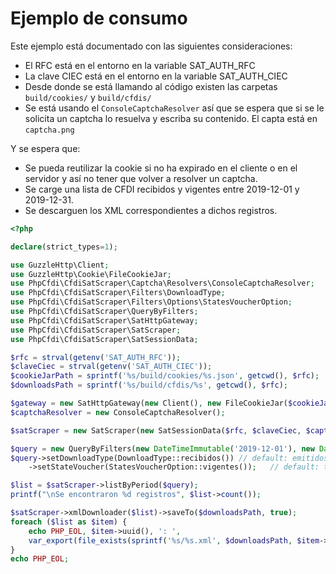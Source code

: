 # Ejemplo de consumo

Este ejemplo está documentado con las siguientes consideraciones:

- El RFC está en el entorno en la variable SAT_AUTH_RFC
- La clave CIEC está en el entorno en la variable SAT_AUTH_CIEC
- Desde donde se está llamando al código existen las carpetas `build/cookies/` y `build/cfdis/`
- Se está usando el `ConsoleCaptchaResolver` así que se espera que si se le solicita un captcha lo
  resuelva y escriba su contenido. El capta está en `captcha.png`

Y se espera que:

- Se pueda reutilizar la cookie si no ha expirado en el cliente o en el servidor y
  así no tener que volver a resolver un captcha.
- Se carge una lista de CFDI recibidos y vigentes entre 2019-12-01 y 2019-12-31.
- Se descarguen los XML correspondientes a dichos registros.

```php
<?php

declare(strict_types=1);

use GuzzleHttp\Client;
use GuzzleHttp\Cookie\FileCookieJar;
use PhpCfdi\CfdiSatScraper\Captcha\Resolvers\ConsoleCaptchaResolver;
use PhpCfdi\CfdiSatScraper\Filters\DownloadType;
use PhpCfdi\CfdiSatScraper\Filters\Options\StatesVoucherOption;
use PhpCfdi\CfdiSatScraper\QueryByFilters;
use PhpCfdi\CfdiSatScraper\SatHttpGateway;
use PhpCfdi\CfdiSatScraper\SatScraper;
use PhpCfdi\CfdiSatScraper\SatSessionData;

$rfc = strval(getenv('SAT_AUTH_RFC'));
$claveCiec = strval(getenv('SAT_AUTH_CIEC'));
$cookieJarPath = sprintf('%s/build/cookies/%s.json', getcwd(), $rfc);
$downloadsPath = sprintf('%s/build/cfdis/%s', getcwd(), $rfc);

$gateway = new SatHttpGateway(new Client(), new FileCookieJar($cookieJarPath, true));
$captchaResolver = new ConsoleCaptchaResolver();

$satScraper = new SatScraper(new SatSessionData($rfc, $claveCiec, $captchaResolver), $gateway);

$query = new QueryByFilters(new DateTimeImmutable('2019-12-01'), new DateTimeImmutable('2019-12-31'));
$query->setDownloadType(DownloadType::recibidos()) // default: emitidos
    ->setStateVoucher(StatesVoucherOption::vigentes());   // default: todos

$list = $satScraper->listByPeriod($query);
printf("\nSe encontraron %d registros", $list->count());

$satScraper->xmlDownloader($list)->saveTo($downloadsPath, true);
foreach ($list as $item) {
    echo PHP_EOL, $item->uuid(), ': ',
    var_export(file_exists(sprintf('%s/%s.xml', $downloadsPath, $item->uuid())), true);
}
echo PHP_EOL;
```
